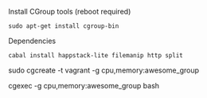 Install CGroup tools (reboot required)

    sudo apt-get install cgroup-bin

Dependencies

    cabal install happstack-lite filemanip http split

sudo cgcreate -t vagrant -g cpu,memory:awesome_group

cgexec -g cpu,memory:awesome_group bash
